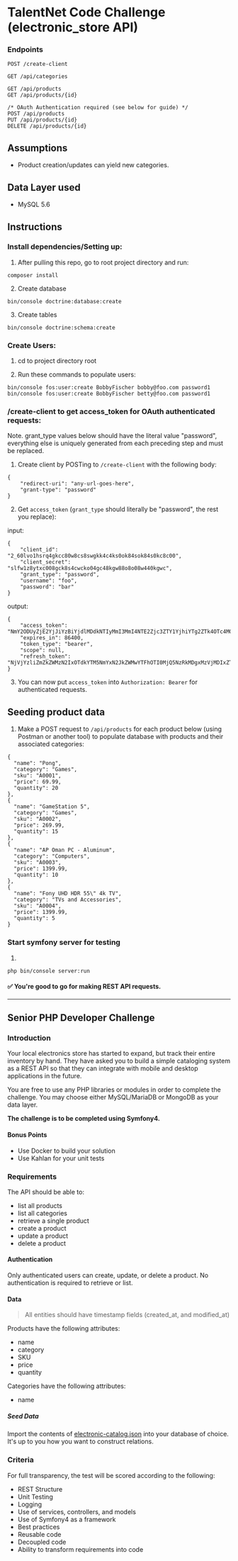 # TalentNet Code Challenge (electronic_store API)

### Endpoints
```
POST /create-client

GET /api/categories

GET /api/products
GET /api/products/{id}

/* OAuth Authentication required (see below for guide) */
POST /api/products
PUT /api/products/{id}
DELETE /api/products/{id}
```
## Assumptions
* Product creation/updates can yield new categories.

## Data Layer used
* MySQL 5.6

## Instructions

### Install dependencies/Setting up:
1) After pulling this repo, go to root project directory and run:
```
composer install
```

2) Create database
```
bin/console doctrine:database:create
```

3) Create tables
```
bin/console doctrine:schema:create
```


### Create Users:

1) cd to project directory root

2) Run these commands to populate users:

```
bin/console fos:user:create BobbyFischer bobby@foo.com password1
bin/console fos:user:create BobbyFischer betty@foo.com password1
```


### /create-client to get access_token for OAuth authenticated requests:

Note. grant_type values below should have the literal value "password", everything else is uniquely generated from each preceding step and must be replaced.

1. Create client by POSTing to `/create-client` with the following body:
```
{
	"redirect-uri": "any-url-goes-here",
	"grant-type": "password"
}
```

2. Get `access_token` (`grant_type` should literally be "password", the rest you replace):

input:

```
{
    "client_id": "2_60lvo1hsrq4gkcc80w8cs8swgkk4c4ks0ok84sok84s0kc8c00",
    "client_secret": "slfw1z8ytxc008gck8s4cwcko04gc48kgw88o8o08w440kgwc",
    "grant_type": "password",
    "username": "foo",
    "password": "bar"
}
```
output:
```
{
    "access_token": "NmY2ODUyZjE2YjJiYzBiYjdlMDdkNTIyMmI3MmI4NTE2Zjc3ZTY1YjhiYTg2ZTk4OTc4MGIxN2JmNTVjNjJiOA",
    "expires_in": 86400,
    "token_type": "bearer",
    "scope": null,
    "refresh_token": "NjVjYzliZmZkZWMzN2IxOTdkYTM5NmYxN2JkZWMwYTFhOTI0MjQ5NzRkMDgxMzVjMDIxZTk1NTRhOGNiZDA2MA"
}
```

3. You can now put `access_token` into `Authorization: Bearer` for authenticated requests.

## Seeding product data

1) Make a POST request to `/api/products` for each product below (using Postman or another tool) to populate database with products and their associated categories:

```
{
  "name": "Pong",
  "category": "Games",
  "sku": "A0001",
  "price": 69.99,
  "quantity": 20
},
{
  "name": "GameStation 5",
  "category": "Games",
  "sku": "A0002",
  "price": 269.99,
  "quantity": 15
},
{
  "name": "AP Oman PC - Aluminum",
  "category": "Computers",
  "sku": "A0003",
  "price": 1399.99,
  "quantity": 10
},
{
  "name": "Fony UHD HDR 55\" 4k TV",
  "category": "TVs and Accessories",
  "sku": "A0004",
  "price": 1399.99,
  "quantity": 5
}
```
### Start symfony server for testing
1)
```
php bin/console server:run
```


#### ✅ You're good to go for making REST API requests.
___

## Senior PHP Developer Challenge

### Introduction
Your local electronics store has started to expand, but track their entire inventory by hand.  They have asked you to build a simple cataloging system as a REST API so that they can integrate with mobile and desktop applications in the future.

You are free to use any PHP libraries or modules in order to complete the challenge.  You may choose either MySQL/MariaDB or MongoDB as your data layer.

**The challenge is to be completed using Symfony4.**

#### Bonus Points
* Use Docker to build your solution
* Use Kahlan for your unit tests

### Requirements

The API should be able to:
* list all products
* list all categories
* retrieve a single product
* create a product
* update a product
* delete a product

#### Authentication
Only authenticated users can create, update, or delete a product.  No authentication is required to retrieve or list.

#### Data
> All entities should have timestamp fields (created_at, and modified_at)

Products have the following attributes: 
* name
* category
* SKU
* price
* quantity

Categories have the following attributes:
* name

##### Seed Data
Import the contents of [electronic-catalog.json](../data/seeds/electronic-catalog.json) into your database of choice.  It's up to you how you want to construct relations.

### Criteria
For full transparency, the test will be scored according to the following:
* REST Structure
* Unit Testing
* Logging
* Use of services, controllers, and models
* Use of Symfony4 as a framework
* Best practices
* Reusable code
* Decoupled code
* Ability to transform requirements into code
